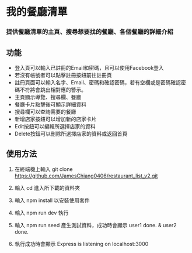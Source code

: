 # 我的餐廳清單
### 提供餐廳清單的主頁、搜尋想要找的餐廳、各個餐廳的詳細介紹

## 功能
* 登入頁可以輸入已註冊的Email和密碼，且可以使用Facebook登入
* 若沒有帳號者可以點擊註冊按鈕前往註冊頁
* 註冊頁面可以輸入名字、Email、密碼和確認密碼，若有空欄或是密碼確認密碼不符將會跳出相對應的警示。
* 主頁顯示導覽、搜尋欄、餐廳
* 餐廳卡片點擊後可顯示詳細資料
* 搜尋欄可以查詢需要的餐廳
* 新增店家按鈕可以增加新的店家卡片
* Edit按鈕可以編輯所選擇店家的資料
* Delete按鈕可以刪除所選擇店家的資料或返回首頁


## 使用方法
1. 在終端機上輸入 git clone https://github.com/JamesChiang0406/restaurant_list_v2.git

2. 輸入 cd 進入所下載的資料夾

3. 輸入 npm install 以安裝使用套件

4. 輸入 npm run dev 執行

5. 輸入 npm run seed 產生測試資料，成功時會顯示 user1 done. & user2 done.

6. 執行成功時會顯示 Express is listening on localhost:3000
